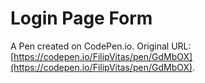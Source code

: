 # Login Page Form

A Pen created on CodePen.io. Original URL: [https://codepen.io/FilipVitas/pen/GdMbOX](https://codepen.io/FilipVitas/pen/GdMbOX).



